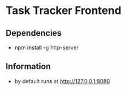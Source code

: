 # Task Tracker Frontend
## Dependencies
 - npm install -g http-server

 ## Information
 - by default runs at http://127.0.0.1:8080